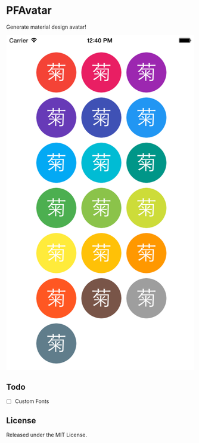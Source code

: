 # PFAvatar

Generate material design avatar!

![ScreenShot](ScreenShot.png)

## Todo

+ [ ] Custom Fonts

## License

Released under the MIT License.